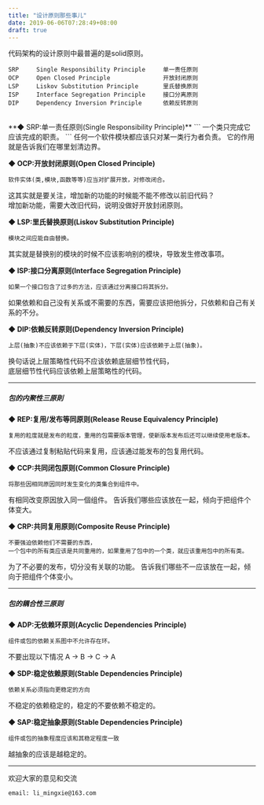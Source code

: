 ```yaml
---
title: "设计原则那些事儿"
date: 2019-06-06T07:28:49+08:00
draft: true
---
```


代码架构的设计原则中最普遍的是solid原则。  

```
SRP	    Single Responsibility Principle	    单一责任原则
OCP	    Open Closed Principle	            开放封闭原则
LSP	    Liskov Substitution Principle	    里氏替换原则
ISP	    Interface Segregation Principle	    接口分离原则
DIP	    Dependency Inversion Principle	    依赖反转原则
```

<br/>
**◆ SRP:单一责任原则(Single Responsibility Principle)**  
```
一个类只完成它应该完成的职责。
```
任何一个软件模块都应该只对某一类行为者负责。
它的作用就是告诉我们在哪里划清边界。

**◆ OCP:开放封闭原则(Open Closed Principle)**  
```
软件实体(类,模块,函数等等)应当对扩展开放，对修改闭合。
```  
这其实就是要关注，增加新的功能的时候能不能不修改以前旧代码？  
增加新功能，需要大改旧代码，说明没做好开放封闭原则。

**◆ LSP:里氏替换原则(Liskov Substitution Principle)**  
```
模块之间应能自由替换。
```  
其实就是替换别的模块的时候不应该影响别的模块，导致发生修改事项。  

**◆ ISP:接口分离原则(Interface Segregation Principle)**  
```
如果一个接口包含了过多的方法，应该通过分离接口将其拆分。
```  
如果依赖和自己没有关系或不需要的东西，需要应该把他拆分，只依赖和自己有关系的不分。

**◆ DIP:依赖反转原则(Dependency Inversion Principle)**  
```
上层(抽象)不应该依赖于下层(实体)，下层(实体)应该依赖于上层(抽象)。
```  
换句话说上层策略性代码不应该依赖底层细节性代码，  
底层细节性代码应该依赖上层策略性的代码。

--------------------------------------------
##### **包的内聚性三原則**

**◆ REP:复用/发布等同原则(Release Reuse Equivalency Principle)**  
```
复用的粒度就是发布的粒度，重用的包需要版本管理，使新版本发布后还可以继续使用老版本。
```  
不应该通过复制粘贴代码来复用，应该通过能发布的包复用代码。

**◆ CCP:共同闭包原则(Common Closure Principle)**  
```
将那些因相同原因同时发生变化的类集合到组件中。
```  
有相同改变原因放入同一個组件。
告诉我们哪些应该放在一起，倾向于把组件个体变大。

**◆ CRP:共同复用原则(Composite Reuse Principle)**  
```
不要强迫依赖他们不需要的东西，
一个包中的所有类应该是共同重用的，如果重用了包中的一个类，就应该重用包中的所有类。
```  
为了不必要的发布，切分没有关联的功能。
告诉我们哪些不一应该放在一起，倾向于把组件个体变小。

--------------------------------------------
##### **包的耦合性三原则**

**◆ ADP:无依赖环原则(Acyclic Dependencies Principle)**  
```
组件或包的依赖关系图中不允许存在环。
```  
不要出现以下情况 A -> B -> C -> A

**◆ SDP:稳定依赖原则(Stable Dependencies Principle)**  
```
依赖关系必须指向更稳定的方向
```  
不稳定的依赖稳定的，稳定的不要依赖不稳定的。

**◆ SAP:稳定抽象原则(Stable Dependencies Principle)**  
```
组件或包的抽象程度应该和其稳定程度一致
```  
越抽象的应该是越稳定的。

----------------------------------------------
欢迎大家的意见和交流

`email: li_mingxie@163.com`